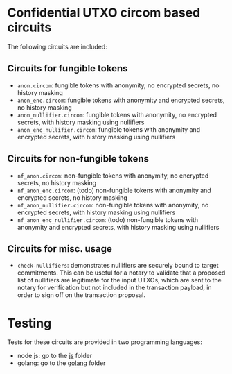 # Confidential UTXO circom based circuits

The following circuits are included:

## Circuits for fungible tokens

- `anon.circom`: fungible tokens with anonymity, no encrypted secrets, no history masking
- `anon_enc.circom`: fungible tokens with anonymity and encrypted secrets, no history masking
- `anon_nullifier.circom`: fungible tokens with anonymity, no encrypted secrets, with history masking using nullifiers
- `anon_enc_nullifier.circom`: fungible tokens with anonymity and encrypted secrets, with history masking using nullifiers

## Circuits for non-fungible tokens

- `nf_anon.circom`: non-fungible tokens with anonymity, no encrypted secrets, no history masking
- `nf_anon_enc.circom`: (todo) non-fungible tokens with anonymity and encrypted secrets, no history masking
- `nf_anon_nullifier.circom`: non-fungible tokens with anonymity, no encrypted secrets, with history masking using nullifiers
- `nf_anon_enc_nullifier.circom`: (todo) non-fungible tokens with anonymity and encrypted secrets, with history masking using nullifiers

## Circuits for misc. usage

- `check-nullifiers`: demonstrates nullifiers are securely bound to target commitments. This can be useful for a notary to validate that a proposed list of nullifiers are legitimate for the input UTXOs, which are sent to the notary for verification but not included in the transaction payload, in order to sign off on the transaction proposal.

# Testing

Tests for these circuits are provided in two programming languages:

- node.js: go to the [js](/zkp/js/) folder
- golang: go to the [golang](/zkp/golang/) folder
